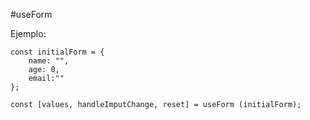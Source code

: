 #useForm

Ejemplo:

```
const initialForm = {
    name: "",
    age: 0,
    email:""
};

const [values, handleImputChange, reset] = useForm (initialForm);
```